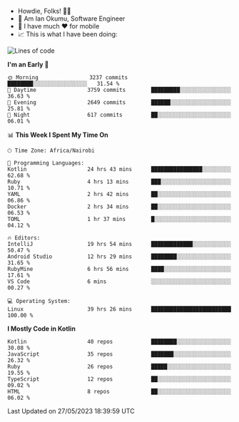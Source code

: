 
* Howdie, Folks! 👋🤓
* 🤪 Am Ian Okumu, Software Engineer
* 📱 I have much ❤️ for mobile
* 📈 This is what I have been doing:
  
<!-- <a href="https://otsembo.github.io/OtsemboPortfolio/" style="margin-right:.5%; margin-top=.5%;">
  <img align="center" src="https://github-readme-stats.vercel.app/api/top-langs/?username=otsembo&layout=compact" />
</a> -->

<!--START_SECTION:waka-->
![Lines of code](https://img.shields.io/badge/From%20Hello%20World%20I%27ve%20Written-7.8%20million%20lines%20of%20code-blue)

**I'm an Early 🐤** 

```text
🌞 Morning                3237 commits        ████████░░░░░░░░░░░░░░░░░   31.54 % 
🌆 Daytime                3759 commits        █████████░░░░░░░░░░░░░░░░   36.63 % 
🌃 Evening                2649 commits        ██████░░░░░░░░░░░░░░░░░░░   25.81 % 
🌙 Night                  617 commits         ██░░░░░░░░░░░░░░░░░░░░░░░   06.01 % 
```


📊 **This Week I Spent My Time On** 

```text
🕑︎ Time Zone: Africa/Nairobi

💬 Programming Languages: 
Kotlin                   24 hrs 43 mins      ████████████████░░░░░░░░░   62.68 % 
Ruby                     4 hrs 13 mins       ███░░░░░░░░░░░░░░░░░░░░░░   10.71 % 
YAML                     2 hrs 42 mins       ██░░░░░░░░░░░░░░░░░░░░░░░   06.86 % 
Docker                   2 hrs 34 mins       ██░░░░░░░░░░░░░░░░░░░░░░░   06.53 % 
TOML                     1 hr 37 mins        █░░░░░░░░░░░░░░░░░░░░░░░░   04.12 % 

🔥 Editors: 
IntelliJ                 19 hrs 54 mins      █████████████░░░░░░░░░░░░   50.47 % 
Android Studio           12 hrs 29 mins      ████████░░░░░░░░░░░░░░░░░   31.65 % 
RubyMine                 6 hrs 56 mins       ████░░░░░░░░░░░░░░░░░░░░░   17.61 % 
VS Code                  6 mins              ░░░░░░░░░░░░░░░░░░░░░░░░░   00.27 % 

💻 Operating System: 
Linux                    39 hrs 26 mins      █████████████████████████   100.00 % 
```

**I Mostly Code in Kotlin** 

```text
Kotlin                   40 repos            ████████░░░░░░░░░░░░░░░░░   30.08 % 
JavaScript               35 repos            ███████░░░░░░░░░░░░░░░░░░   26.32 % 
Ruby                     26 repos            █████░░░░░░░░░░░░░░░░░░░░   19.55 % 
TypeScript               12 repos            ██░░░░░░░░░░░░░░░░░░░░░░░   09.02 % 
HTML                     8 repos             ██░░░░░░░░░░░░░░░░░░░░░░░   06.02 % 
```




 Last Updated on 27/05/2023 18:39:59 UTC
<!--END_SECTION:waka-->

<br />
<br />
<br />
<br />
<br />
  
  </div>
<!---
otsembo/otsembo is a ✨ special ✨ repository because its `README.md` (this file) appears on your GitHub profile.
You can click the Preview link to take a look at your changes.
--->
